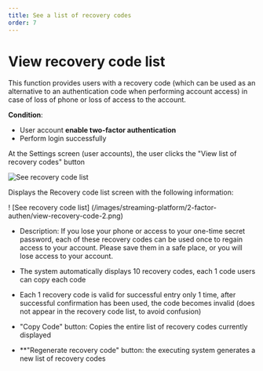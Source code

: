 ```yaml
---
title: See a list of recovery codes
order: 7
---
```


# **View recovery code list**

This function provides users with a recovery code (which can be used as an alternative to an authentication code when performing account access) in case of loss of phone or loss of access to the account.

**Condition**:

- User account **enable two-factor authentication**
- Perform login successfully

At the Settings screen (user accounts), the user clicks the "View list of recovery codes" button

![See recovery code list](/images/streaming-platform/2-factor-authen/view-recovery-code.png)

Displays the Recovery code list screen with the following information:

! [See recovery code list] (/images/streaming-platform/2-factor-authen/view-recovery-code-2.png)

- Description: If you lose your phone or access to your one-time secret password, each of these recovery codes can be used once to regain access to your account. Please save them in a safe place, or you will lose access to your account.

- The system automatically displays 10 recovery codes, each 1 code users can copy each code

- Each 1 recovery code is valid for successful entry only 1 time, after successful confirmation has been used, the code becomes invalid (does not appear in the recovery code list, to avoid confusion)

- "Copy Code" button: Copies the entire list of recovery codes currently displayed

- \*\*"Regenerate recovery code" button: the executing system generates a new list of recovery codes
